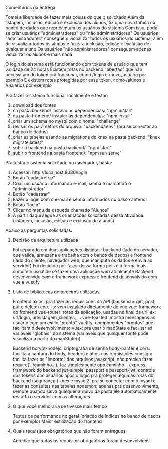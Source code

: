 Comentários da entrega:

Tomei a liberdade de fazer mais coisas do que o solicitado
Além da listagem, inclusão, edição e exclusão dos alunos, fiz uma nova tabela no banco de dados que representam os usuários do sistema
Com isso, pode-se criar usuários "administradores" ou "não administradores"
Os usuários "administradores" conseguem visualizar todos os usuários do sistema, além de visualizar todos os alunos e fazer a inclusão, edição e exclusão de qualquer aluno
Os usuários "não administradores" conseguem apenas visualizar os alunos e mais nada

O login do sistema está funcionando com tokens de usuário que tem validade de 24 horas
Existem rotas no backend "abertas" que não necessitam do token pra funcionar, como /login e /novo_usuario por exemplo
E existem rotas protegidas por esse token, como /alunos e /usuarios por exemplo

Pra fazer o sistema funcionar localmente e testar:

1. download dos fontes
2. na pasta backend/ instalar as dependencias: "npm install"
3. na pasta frontend/ instalar as dependencias: "npm install"
4. criar um schema no mysql com o nome: "challenge"
5. revisar os parâmetros do arquivo: "backend/.env" (pra se conectar ao banco de dados)
6. criar as tabelas usando as migrations do knex na pasta backend: "knex migrate:latest"
7. subir o backend na pasta backend/: "npm start"
8. subir o frontend na pasta frontend/: "npm run serve"

Pra testar o sistema solicitado no navegador, basta:

1. Acessar: http://localhost:8080/login
2. Botão "cadastre-se"
3. Criar um usuário informando e-mail, senha e marcando o "administrador"
4. Botão "cadastrar"
5. Fazer o login com o e-mail e senha informados no passo anterior
6. Botão "login"
7. Clicar no menu da esqueda chamado "Alunos"
8. A partir daqui segue as orientações solicitadas dessa atividade (listagem, inclusão, edição e exclusão de alunos)

Abaixo as perguntas solicitadas:

1.  Decisão da arquitetura utilizada
   
    Foi separado em duas aplicações distintas: backend (lado do servidor, que valida, armazena e trabalha com o banco de dados) e frontend (lado do cliente, navegador web, que maniputa os dados e envia ao servidor)
    Foi decidido por fazer dessa forma pois é a forma mais comum e usual de se fazer uma aplicação web atualmente
    Backend desenvolvido com o framework express e frontend desenvolvido com vue e vuetify


2.  Lista de bibliotecas de terceiros utilizadas

    Frontend
        axios: pra fazer as requisições da API (backend = get, post, put e delete)
        core-js: vem instalado diretamente do vue
        vue: framework do frontend
        vue-router: rotas da aplicação, usadas no final da url, ex: url/login, url/listagem_clientes, ...
        vue-toasted: mostra mensagens ao usuário com um estilo "pronto"
        vuetify: componentes "prontos" que facilitam o desenvolvimento
        vuex: pra usar o mapState e facilitar as variáveis "globais" do sistema (variáveis que qualquer fonte pode visualizar a partir do mapState())

    Backend
        bcrypt-nodejs: criptografia de senha
        body-parser e cors: facilita a captura do body, headers e afins das requisições
        consign: facilita fazer os "imports" dos arquivos javascript, não precisa fazer require('../caminho...), faz simplesmente app.caminho...
        express: framework do backend
        jwt-simple, passport e passport-jwt: controle dos tokens dos usuários após o login pra proteger algumas rotas do backend (segurança!)
        knex e mysql2: pra se conectar com o mysql e fazer as consultas nas tabelas
        nodemon: apenas pra desenvolvimento, sempre quando salva qualquer arquivo da pasta ele automaticamente restarta o servidor com as alterações

3.  O que você melhoraria se tivesse mais tempo

    Testes de performance no geral (criação de índices no banco de dados por exemplo)
    Maior estilização do frontend


4.  Quais requisitos obrigatórios que não foram entregues

    Acredito que todos os requisitor obrigatórios foram desenvolvidos
